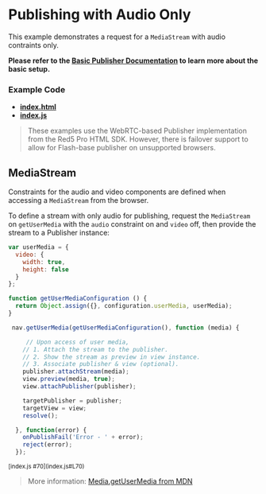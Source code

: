 # Publishing with Audio Only
This example demonstrates a request for a `MediaStream` with audio contraints only.

**Please refer to the [Basic Publisher Documentation](../publish/README.md) to learn more about the basic setup.**

### Example Code
- **[index.html](index.html)**
- **[index.js](index.js)**

> These examples use the WebRTC-based Publisher implementation from the Red5 Pro HTML SDK. However, there is failover support to allow for Flash-base publisher on unsupported browsers.

## MediaStream
Constraints for the audio and video components are defined when accessing a `MediaStream` from the browser.

To define a stream with only audio for publishing, request the `MediaStream` on `getUserMedia` with the `audio` constraint on and `video` off, then provide the stream to a Publisher instance:

```js
var userMedia = {
  video: {
    width: true,
    height: false
  }
};

function getUserMediaConfiguration () {
  return Object.assign({}, configuration.userMedia, userMedia);
}

 nav.getUserMedia(getUserMediaConfiguration(), function (media) {

     // Upon access of user media,
    // 1. Attach the stream to the publisher.
    // 2. Show the stream as preview in view instance.
    // 3. Associate publisher & view (optional).
    publisher.attachStream(media);
    view.preview(media, true);
    view.attachPublisher(publisher);

    targetPublisher = publisher;
    targetView = view;
    resolve();

  }, function(error) {
    onPublishFail('Error - ' + error);
    reject(error);
  });
```

<sup>
[index.js #70](index.js#L70)
</sup>

> More information: [Media.getUserMedia from MDN](https://developer.mozilla.org/en-US/docs/Web/API/MediaDevices/getUserMedia)
